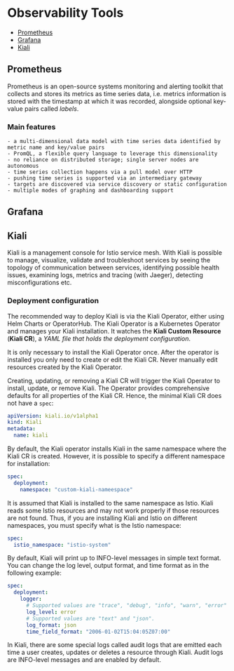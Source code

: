 # Observability Tools

- [Prometheus](#prometheus)
- [Grafana](#grafana)
- [Kiali](#kiali)

## Prometheus <a name="prometheus"></a>

Prometheus is an open-source systems monitoring and alerting toolkit that collects and stores its metrics as time series data, i.e. metrics information is stored with the timestamp at which it was recorded, alongside optional key-value pairs called _labels_.  

### Main features

    - a multi-dimensional data model with time series data identified by metric name and key/value pairs
	- PromQL, a flexible query language to leverage this dimensionality
	- no reliance on distributed storage; single server nodes are autonomous 
	- time series collection happens via a pull model over HTTP
	- pushing time series is supported via an intermediary gateway
	- targets are discovered via service discovery or static configuration
	- multiple modes of graphing and dashboarding support


## Grafana <a name="grafana"></a>

## Kiali <a name="kiali"></a>

Kiali is a management console for Istio service mesh. With Kiali is possible to manage, visualize, validate and troubleshoot services by seeing the topology of communication between services, identifying possible health issues, examining logs, metrics and tracing (with Jaeger), detecting misconfigurations  etc.  

### Deployment configuration

The recommended way to deploy Kiali is via the Kiali Operator, either using Helm Charts or OperatorHub. The Kiali Operator is a Kubernetes Operator and manages your Kiali installation. It watches the **Kiali Custom Resource** (**Kiali CR**), a *YAML file that holds the deployment configuration*.    

It is only necessary to install the Kiali Operator once. After the operator is installed you only need to create or edit the Kiali CR. Never manually edit resources created by the Kiali Operator.  

Creating, updating, or removing a Kiali CR will trigger the Kiali Operator to install, update, or remove Kiali. The Operator provides comprehensive defaults for all properties of the Kiali CR. Hence, the minimal Kiali CR does not have a `spec`:

```yaml
apiVersion: kiali.io/v1alpha1
kind: Kiali
metadata:
  name: kiali
```

By default, the Kiali operator installs Kiali in the same namespace where the Kiali CR is created. However, it is possible to specify a different namespace for installation:

```yaml
spec:
  deployment:
    namespace: "custom-kiali-nameespace"
```

It is assumed that Kiali is installed to the same namespace as Istio. Kiali reads some Istio resources and may not work properly if those resources are not found. Thus, if you are installing Kiali and Istio on different namespaces, you must specify what is the Istio namespace:

```yaml
spec:
  istio_namespace: "istio-system"
```


By default, Kiali will print up to INFO-level messages in simple text format. You can change the log level, output format, and time format as in the following example:

```yaml
spec:
  deployment:
    logger:
      # Supported values are "trace", "debug", "info", "warn", "error" and "fatal"
      log_level: error  
      # Supported values are "text" and "json".
      log_format: json  
      time_field_format: "2006-01-02T15:04:05Z07:00"
```

In Kiali, there are some special logs called audit logs that are emitted each time a user creates, updates or deletes a resource through Kiali. Audit logs are INFO-level messages and are enabled by default.

